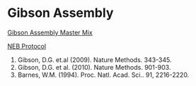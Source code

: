 # Gibson Assembly

[Gibson Assembly Master Mix](https://www.neb.com/products/e2611-gibson-assembly-master-mix#Product%20Information)

[NEB Protocol](https://www.neb.com/protocols/2012/09/25/gibson-assembly-master-mix-assembly)

1. Gibson, D.G. et.al (2009). Nature Methods. 343-345.
2. Gibson, D.G. et al. (2010). Nature Methods. 901-903.
3. Barnes, W.M. (1994). Proc. Natl. Acad. Sci.. 91, 2216-2220.